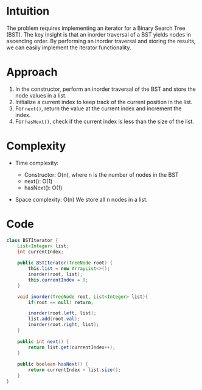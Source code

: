 # Intuition
The problem requires implementing an iterator for a Binary Search Tree (BST). The key insight is that an inorder traversal of a BST yields nodes in ascending order. By performing an inorder traversal and storing the results, we can easily implement the iterator functionality.

# Approach
1. In the constructor, perform an inorder traversal of the BST and store the node values in a list.
2. Initialize a current index to keep track of the current position in the list.
3. For `next()`, return the value at the current index and increment the index.
4. For `hasNext()`, check if the current index is less than the size of the list.

# Complexity
- Time complexity: 
  - Constructor: O(n), where n is the number of nodes in the BST
  - next(): O(1)
  - hasNext(): O(1)

- Space complexity: O(n) 
We store all n nodes in a list.

# Code
```java
class BSTIterator {
    List<Integer> list;
    int currentIndex;
    
    public BSTIterator(TreeNode root) {
        this.list = new ArrayList<>();
        inorder(root, list);
        this.currentIndex = 0;
    }

    void inorder(TreeNode root, List<Integer> list){
        if(root == null) return;

        inorder(root.left, list);
        list.add(root.val);
        inorder(root.right, list);
    }
    
    public int next() {
        return list.get(currentIndex++);
    }
    
    public boolean hasNext() {
        return currentIndex < list.size();
    }
}
```